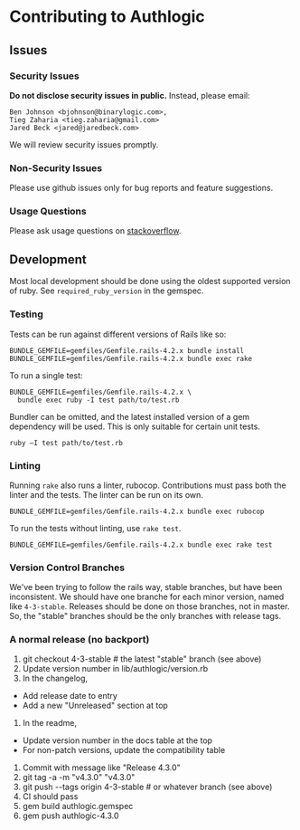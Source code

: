 # Contributing to Authlogic

## Issues

### Security Issues

**Do not disclose security issues in public.** Instead, please email:

```
Ben Johnson <bjohnson@binarylogic.com>,
Tieg Zaharia <tieg.zaharia@gmail.com>
Jared Beck <jared@jaredbeck.com>
```

We will review security issues promptly.

### Non-Security Issues

Please use github issues only for bug reports and feature suggestions.

### Usage Questions

Please ask usage questions on
[stackoverflow](http://stackoverflow.com/questions/tagged/authlogic).

## Development

Most local development should be done using the oldest supported version of
ruby. See `required_ruby_version` in the gemspec.

### Testing

Tests can be run against different versions of Rails like so:

```
BUNDLE_GEMFILE=gemfiles/Gemfile.rails-4.2.x bundle install
BUNDLE_GEMFILE=gemfiles/Gemfile.rails-4.2.x bundle exec rake
```

To run a single test:

```
BUNDLE_GEMFILE=gemfiles/Gemfile.rails-4.2.x \
  bundle exec ruby -I test path/to/test.rb
```

Bundler can be omitted, and the latest installed version of a gem dependency
will be used. This is only suitable for certain unit tests.

```
ruby –I test path/to/test.rb
```

### Linting

Running `rake` also runs a linter, rubocop. Contributions must pass both
the linter and the tests. The linter can be run on its own.

```
BUNDLE_GEMFILE=gemfiles/Gemfile.rails-4.2.x bundle exec rubocop
```

To run the tests without linting, use `rake test`.

```
BUNDLE_GEMFILE=gemfiles/Gemfile.rails-4.2.x bundle exec rake test
```

### Version Control Branches

We've been trying to follow the rails way, stable branches, but have been
inconsistent. We should have one branche for each minor version, named like
`4-3-stable`. Releases should be done on those branches, not in master. So,
the "stable" branches should be the only branches with release tags.

### A normal release (no backport)

1. git checkout 4-3-stable # the latest "stable" branch (see above)
1. Update version number in lib/authlogic/version.rb
1. In the changelog,
  - Add release date to entry
  - Add a new "Unreleased" section at top
1. In the readme,
  - Update version number in the docs table at the top
  - For non-patch versions, update the compatibility table
1. Commit with message like "Release 4.3.0"
1. git tag -a -m "v4.3.0" "v4.3.0"
1. git push --tags origin 4-3-stable # or whatever branch (see above)
1. CI should pass
1. gem build authlogic.gemspec
1. gem push authlogic-4.3.0
